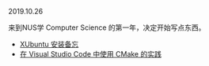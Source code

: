 2019.10.26

来到NUS学 Computer Science 的第一年，决定开始写点东西。

-   [XUbuntu 安装备忘](Hou-Rui.github.io/../2021-04-24-xubuntu-install-memo.md)
-   [在 Visual Studio Code 中使用 CMake 的实践](Hou-Rui.github.io/../2019-10-26-vscode-cmake-tools)